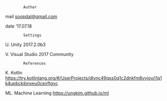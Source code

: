            Author
mail	soopdal@gmail.com

date	‘17.07.18


            Settings
U. Unity 2017.2.0b3

V. Visual Studio 2017 Community

            References
K. Kotlin https://try.kotlinlang.org/#/UserProjects/dlvnc49qss0q1c2dnkfm8vvjov/i1q1k4upbckibnveu0cevftgvc

ML. Machine Learning             https://ungkim.github.io/ml

